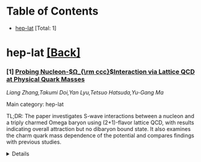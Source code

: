 <div id=toc></div>

# Table of Contents

- [hep-lat](#hep-lat) [Total: 1]


<div id='hep-lat'></div>

# hep-lat [[Back]](#toc)

### [1] [Probing Nucleon-$Ω_{\rm ccc}$Interaction via Lattice QCD at Physical Quark Masses](https://arxiv.org/abs/2508.10388)
*Liang Zhang,Takumi Doi,Yan Lyu,Tetsuo Hatsuda,Yu-Gang Ma*

Main category: hep-lat

TL;DR: The paper investigates S-wave interactions between a nucleon and a triply charmed Omega baryon using (2+1)-flavor lattice QCD, with results indicating overall attraction but no dibaryon bound state. It also examines the charm quark mass dependence of the potential and compares findings with previous studies.


<details>
  <summary>Details</summary>
Motivation: To study the interaction dynamics between a nucleon (N) and a triply charmed Omega baryon (Ωccc) in order to understand the nature of the potential, particularly whether it leads to the formation of a dibaryon bound state, and to investigate the role of heavy-hadron chromo-polarizability.

Method: Utilizing (2+1)-flavor lattice QCD with a physical pion mass on a specific lattice volume, implementing the charm quark with a relativistic heavy-quark action, and employing the time-dependent HAL QCD method to extract N-Ωccc potentials in spin-1 and spin-2 channels. The potentials are further decomposed into spin-independent and spin-dependent components for analysis.

Result: The research found overall attraction in both spin-1 and spin-2 channels without evidence of a dibaryon bound state. Scattering parameters were quantified, and the potential was characterized by a short-range attractive core and a long-range attractive tail, with spin-dependent contributions showing attraction or repulsion depending on the channel. Charm quark mass effects on the potential were also explored.

Conclusion: The N-Ωccc system exhibits an overall attractive interaction in both the spin-1 and spin-2 channels, with the spin-independent potential being the dominant feature. No dibaryon bound state is formed, and the study highlights the importance of heavy-hadron chromo-polarizability. The charm quark mass dependence of the potential provides additional insights into the interaction mechanisms.

Abstract: We study the S-wave interactions between the nucleon ($N$) and the triply
charmed Omega baryon ($\Omega_{\mathrm{ccc}}$) using (2+1)-flavor lattice QCD
with a physical pion mass ($m_\pi \simeq 137.1$ MeV) on a lattice volume
$\simeq (8.1~\mathrm{fm})^3$. The charm quark is implemented with a
relativistic heavy-quark action at its physical mass. Employing the
time-dependent HAL QCD method, the $N$-$\Omega_{\mathrm{ccc}}$ potentials in
the spin-1 ($^3\mathrm{S}_1$) and spin-2 ($^5\mathrm{S}_2$) channels are
extracted. In both channels, overall attraction is found with the scattering
parameters, $a_0 = 0.56(0.13)\left(^{+0.26}_{-0.03}\right)$ fm and
$r_{\mathrm{eff}} = 1.60(0.05)\left(^{+0.04}_{-0.12}\right)$ fm for the
$^3\mathrm{S}_1$ channel, and
  $a_0 = 0.38(0.12)\left(^{+0.25}_{-0.00}\right)$ fm and $r_{\mathrm{eff}} =
2.04(0.10)\left(^{+0.03}_{-0.22}\right)$ fm for the $^5\mathrm{S}_2$ channel,
indicating the absence of a dibaryon bound state. The extracted potentials are
further decomposed into spin-independent and spin-dependent components. The
spin-independent potential is a dominant component and features a short-range
attractive core and a long-range attractive tail, while the spin-dependent
potential shows short-range attraction (repulsion) in the spin-1 (spin-2)
channel. Qualitative comparisons with previous studies of the $N$-$J/\psi$ and
$N$-$\Omega_{\rm{sss}}$ systems at $m_\pi \simeq 146$ MeV are provided,
emphasizing the role of heavy-hadron chromo-polarizability arising from
soft-gluon exchange between the nucleon and flavor-singlet hadrons. The charm
quark mass dependence of the $N$-$\Omega_{\rm ccc}$ potential is investigated
as well.

</details>
